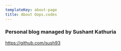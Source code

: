 ```yaml
---
templateKey: about-page
title: About Oops.codes
---
```

### Personal blog managed by Sushant Kathuria

<https://github.com/sush93>
